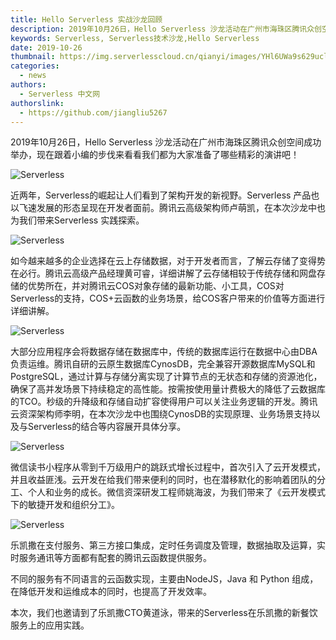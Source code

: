 ```yaml
---
title: Hello Serverless 实战沙龙回顾
description: 2019年10月26日，Hello Serverless 沙龙活动在广州市海珠区腾讯众创空间成功举办，现在跟着小编的步伐来看看我们都为大家准备了哪些精彩的演讲吧！
keywords: Serverless, Serverless技术沙龙,Hello Serverless
date: 2019-10-26
thumbnail: https://img.serverlesscloud.cn/qianyi/images/YHl6UWa9s629ucl0iaVcic8rL06uEBM5go4LSXiaHnibDJSBjLGAhGlWz3QZ1RZzd3NeCibjJxOyUApDO7TaPYcwxsw.jpg
categories: 
  - news
authors: 
  - Serverless 中文网
authorslink: 
  - https://github.com/jiangliu5267
---
```


2019年10月26日，Hello Serverless 沙龙活动在广州市海珠区腾讯众创空间成功举办，现在跟着小编的步伐来看看我们都为大家准备了哪些精彩的演讲吧！

![Serverless](https://img.serverlesscloud.cn/qianyi/images/YHl6UWa9s629ucl0iaVcic8rL06uEBM5go4LSXiaHnibDJSBjLGAhGlWz3QZ1RZzd3NeCibjJxOyUApDO7TaPYcwxsw.jpg)

近两年，Serverless的崛起让人们看到了架构开发的新视野。Serverless 产品也以飞速发展的形态呈现在开发者面前。腾讯云高级架构师卢萌凯，在本次沙龙中也为我们带来Serverless 实践探索。

![Serverless](https://img.serverlesscloud.cn/qianyi/images/YHl6UWa9s629ucl0iaVcic8rL06uEBM5goBRgzBXO4ABwoiblKw7O8g9tSKC7T3LKfZQ0HXRaQ9UjuXkJkBiaWqcicg.jpg)

如今越来越多的企业选择在云上存储数据，对于开发者而言，了解云存储了变得势在必行。腾讯云高级产品经理黄可睿，详细讲解了云存储相较于传统存储和网盘存储的优势所在，并对腾讯云COS对象存储的最新功能、小工具，COS对Serverless的支持，COS+云函数的业务场景，给COS客户带来的价值等方面进行详细讲解。

![Serverless](https://img.serverlesscloud.cn/qianyi/images/YHl6UWa9s629ucl0iaVcic8rL06uEBM5go4t8Ae2a2QQfzNGpItHarAlBialYaMibxosl5sT0YvelouBXPqIYHBzhg.jpg)

大部分应用程序会将数据存储在数据库中，传统的数据库运行在数据中心由DBA负责运维。腾讯自研的云原生数据库CynosDB，完全兼容开源数据库MySQL和PostgreSQL，通过计算与存储分离实现了计算节点的无状态和存储的资源池化，确保了高并发场景下持续稳定的高性能。按需按使用量计费极大的降低了云数据库的TCO。秒级的升降级和存储自动扩容使得用户可以关注业务逻辑的开发。腾讯云资深架构师李明，在本次沙龙中也围绕CynosDB的实现原理、业务场景支持以及与Serverless的结合等内容展开具体分享。

![Serverless](https://img.serverlesscloud.cn/qianyi/images/YHl6UWa9s629ucl0iaVcic8rL06uEBM5go2Dibf3xrGknXD8WEX2aicFynRQr2ZHkWJwdbaEdC8ctiat4A2bhE5EXWA.jpg)

微信读书小程序从零到千万级用户的跳跃式增长过程中，首次引入了云开发模式，并且收益匪浅。云开发在给我们带来便利的同时，也在潜移默化的影响着团队的分工、个人和业务的成长。微信资深研发工程师姚海波，为我们带来了《云开发模式下的敏捷开发和组织分工》。

![Serverless](https://img.serverlesscloud.cn/qianyi/images/YHl6UWa9s629ucl0iaVcic8rL06uEBM5goMiaV4zKejMbpj1iaVkRUKZl5ekd5mbicag8x31EdoXEYlHAv6sCib3S4pw.jpg)

乐凯撒在支付服务、第三方接口集成，定时任务调度及管理，数据抽取及运算，实时服务通讯等方面都有配套的腾讯云函数提供服务。

不同的服务有不同语言的云函数实现，主要由NodeJS，Java 和 Python 组成，在降低开发和运维成本的同时，也提高了开发效率。

本次，我们也邀请到了乐凯撒CTO黄道泳，带来的Serverless在乐凯撒的新餐饮服务上的应用实践。